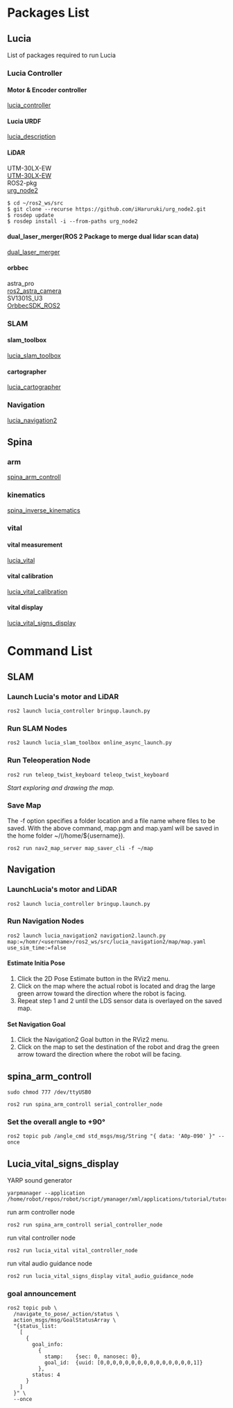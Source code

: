 # Packages List
## Lucia
List of packages required to run Lucia
### Lucia Controller
#### Motor & Encoder controller
[lucia_controller](https://github.com/iHaruruki/lucia_controller.git)
#### Lucia URDF
[lucia_description](https://github.com/iHaruruki/lucia_description.git)
#### LiDAR
UTM-30LX-EW    
[UTM-30LX-EW](https://www.hokuyo-aut.co.jp/search/single.php?serial=146#program)    
ROS2-pkg    
[urg_node2](https://github.com/iHaruruki/urg_node2.git)
```shell
$ cd ~/ros2_ws/src
$ git clone --recurse https://github.com/iHaruruki/urg_node2.git
$ rosdep update
$ rosdep install -i --from-paths urg_node2
```
#### dual_laser_merger(ROS 2 Package to merge dual lidar scan data)
[dual_laser_merger](https://github.com/iHaruruki/dual_laser_merger.git)
#### orbbec
astra_pro  
[ros2_astra_camera](https://github.com/orbbec/ros2_astra_camera.git)  
SV1301S_U3  
[OrbbecSDK_ROS2](https://github.com/orbbec/OrbbecSDK_ROS2.git)
### SLAM
#### slam_toolbox
[lucia_slam_toolbox](https://github.com/iHaruruki/lucia_slam_toolbox.git)
#### cartographer
[lucia_cartographer](https://github.com/iHaruruki/lucia_cartographer.git)
### Navigation
[lucia_navigation2](https://github.com/iHaruruki/lucia_navigation2.git)
## Spina
### arm
[spina_arm_controll](https://github.com/iHaruruki/spina_arm_controll.git)
### kinematics
[spina_inverse_kinematics](https://github.com/iHaruruki/spina_inverse_kinematics.git)
### vital
#### vital measurement
[lucia_vital](https://github.com/iHaruruki/lucia_vital.git)
#### vital calibration
[lucia_vital_calibration](https://github.com/iHaruruki/lucia_vital_calibration.git)
#### vital display
[lucia_vital_signs_display](https://github.com/iHaruruki/lucia_vital_signs_display.git)

# Command List
## SLAM
### Launch Lucia's motor and LiDAR
```shell
ros2 launch lucia_controller bringup.launch.py
```
### Run SLAM Nodes
```shell
ros2 launch lucia_slam_toolbox online_async_launch.py 
```
### Run Teleoperation Node
```shell
ros2 run teleop_twist_keyboard teleop_twist_keyboard 
```
*Start exploring and drawing the map.*
### Save Map
The -f option specifies a folder location and a file name where files to be saved.
With the above command, map.pgm and map.yaml will be saved in the home folder ~/(/home/${username}).
```shell
ros2 run nav2_map_server map_saver_cli -f ~/map
```

## Navigation
### LaunchLucia's motor and LiDAR
```shell
ros2 launch lucia_controller bringup.launch.py
```
### Run Navigation Nodes
```shell
ros2 launch lucia_navigation2 navigation2.launch.py map:=/homr/<username>/ros2_ws/src/lucia_navigation2/map/map.yaml use_sim_time:=false
```
#### Estimate Initia Pose
1. Click the 2D Pose Estimate button in the RViz2 menu.
2. Click on the map where the actual robot is located and drag the large green arrow toward the direction where the robot is facing.
3. Repeat step 1 and 2 until the LDS sensor data is overlayed on the saved map.
#### Set Navigation Goal
1. Click the Navigation2 Goal button in the RViz2 menu.
2. Click on the map to set the destination of the robot and drag the green arrow toward the direction where the robot will be facing.

## spina_arm_controll
```shell
sudo chmod 777 /dev/ttyUSB0
```
```shell
ros2 run spina_arm_controll serial_controller_node
```
### Set the overall angle to +90°
```
ros2 topic pub /angle_cmd std_msgs/msg/String "{ data: 'A0p-090' }" --once
```
## Lucia_vital_signs_display
YARP sound generator
```
yarpmanager --application /home/robot/repos/robot/script/ymanager/xml/applications/tutorial/tutorial_audio_3.xml
```
run arm controller node
```
ros2 run spina_arm_controll serial_controller_node
```
run vital controller node
```
ros2 run lucia_vital vital_controller_node
```
run vital audio guidance node
```
ros2 run lucia_vital_signs_display vital_audio_guidance_node 
```
### goal announcement
```
ros2 topic pub \
  /navigate_to_pose/_action/status \
  action_msgs/msg/GoalStatusArray \
  "{status_list:
    [
      {
        goal_info:
          {
            stamp:    {sec: 0, nanosec: 0},
            goal_id:  {uuid: [0,0,0,0,0,0,0,0,0,0,0,0,0,0,0,1]}
          },
        status: 4
      }
    ]
  }" \
  --once
```
